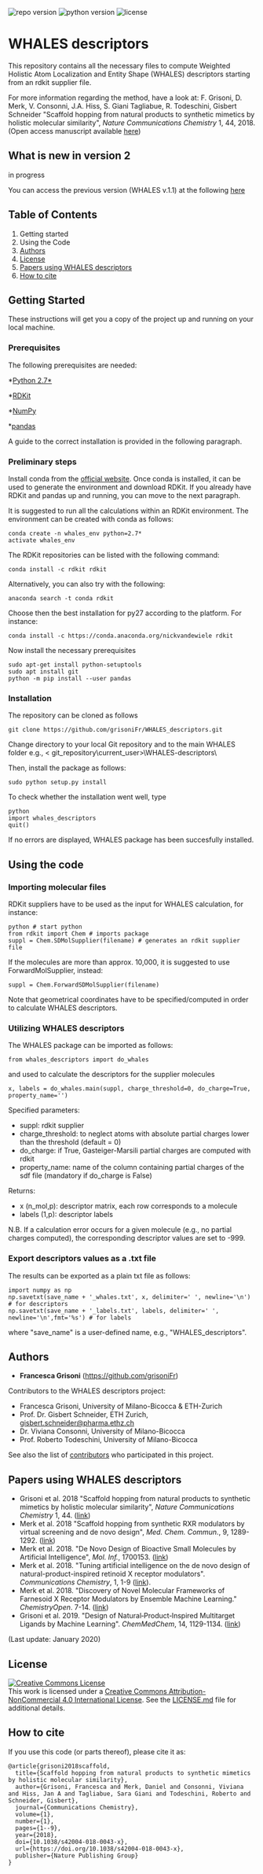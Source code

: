 ![repo version](https://img.shields.io/badge/Version-v.2.0-green)
![python version](https://img.shields.io/badge/python-v.3.6.8-blue)
![license](https://img.shields.io/badge/license-CC_BY_4.0-orange)


# WHALES descriptors

This repository contains all the necessary files to compute Weighted Holistic Atom Localization and Entity Shape (WHALES) descriptors starting from an rdkit supplier file.

For more information regarding the method, have a look at: F. Grisoni, D. Merk, V. Consonni, J.A. Hiss, S. Giani Tagliabue, R. Todeschini, Gisbert Schneider "Scaffold hopping from natural products to synthetic mimetics by holistic molecular similarity", *Nature Communications Chemistry* 1, 44, 2018. (Open access manuscript available [here](https://www.nature.com/articles/s42004-018-0043-x))


## What is new in version 2
in progress

You can access the previous version (WHALES v.1.1) at the following [here](https://github.com/grisoniFr/whales_descriptors/tree/v.1.1)

## Table of Contents
1. Getting started
2. Using the Code
3. [Authors](#authors)
4. [License](#license)
5. [Papers using WHALES descriptors](#papers) 
6. [How to cite](#cite) 



## Getting Started <a name="getting started"></a>

These instructions will get you a copy of the project up and running on your local machine.

### Prerequisites <a name="Prerequisites"></a>

The following prerequisites are needed:

*[Python 2.7*](https://www.python.org/download/releases/2.7/)

*[RDKit](http://www.rdkit.org/docs/Install.html)

*[NumPy](https://scipy.org/install.html)

*[pandas](https://pandas.pydata.org)

A guide to the correct installation is provided in the following paragraph.

### Preliminary steps

Install conda from the [official website](https://www.anaconda.com/download/). Once conda is installed, it can be used to generate the environment and download RDKit. If you already have RDKit and pandas up and running, you can move to the next paragraph. 

It is suggested to run all the calculations within an RDKit environment. 
The environment can be created with conda as follows:
```
conda create -n whales_env python=2.7*
activate whales_env
```
The RDKit repositories can be listed with the following command:
```
conda install -c rdkit rdkit
```
Alternatively, you can also try with the following:
```
anaconda search -t conda rdkit
```
Choose then the best installation for py27 according to the platform. For instance:
```
conda install -c https://conda.anaconda.org/nickvandewiele rdkit
```
Now install the necessary prerequisites
```
sudo apt-get install python-setuptools
sudo apt install git
python -m pip install --user pandas
```

### Installation <a name="Installation"></a>

The repository can be cloned as follows

```
git clone https://github.com/grisoniFr/WHALES_descriptors.git
```

Change directory to your local Git repository and to the main WHALES folder e.g., < git_repository\current_user>\WHALES-descriptors\ 

Then, install the package as follows:
```
sudo python setup.py install
```
To check whether the installation went well, type 
```
python 
import whales_descriptors
quit()
```
If no errors are displayed, WHALES package has been succesfully installed. 

## Using the code <a name="using the code"></a>

### Importing molecular files
RDKit suppliers have to be used as the input for WHALES calculation, for instance:

```
python # start python
from rdkit import Chem # imports package
suppl = Chem.SDMolSupplier(filename) # generates an rdkit supplier file
```
If the molecules are more than approx. 10,000, it is suggested to use ForwardMolSupplier, instead:
```
suppl = Chem.ForwardSDMolSupplier(filename) 
```
Note that geometrical coordinates have to be specified/computed in order to calculate WHALES descriptors.

### Utilizing WHALES descriptors
The WHALES package can be imported as follows:
```
from whales_descriptors import do_whales
```
and used to calculate the descriptors for the supplier molecules

```
x, labels = do_whales.main(suppl, charge_threshold=0, do_charge=True, property_name='')
```
Specified parameters:
* suppl: rdkit supplier
*    charge_threshold: to neglect atoms with absolute partial charges lower than the threshold (default = 0)
*    do_charge: if True, Gasteiger-Marsili partial charges are computed with rdkit
*    property_name: name of the column containing partial charges of the sdf file (mandatory if do_charge is False)

Returns:
* x (n_mol,p): descriptor matrix, each row corresponds to a molecule
* labels (1,p): descriptor labels

N.B. If a calculation error occurs for a given molecule (e.g., no partial charges computed), the corresponding descriptor values are set to -999. 

### Export descriptors values as a .txt file

The results can be exported as a plain txt file as follows:

```
import numpy as np
np.savetxt(save_name + '_whales.txt', x, delimiter=' ', newline='\n') # for descriptors
np.savetxt(save_name + '_labels.txt', labels, delimiter=' ', newline='\n',fmt='%s') # for labels
```
where "save_name" is a user-defined name, e.g., "WHALES_descriptors".

## Authors <a name="authors"></a>

* **Francesca Grisoni** (https://github.com/grisoniFr)

Contributors to the WHALES descriptors project:
* Francesca Grisoni, University of Milano-Bicocca & ETH-Zurich
* Prof. Dr. Gisbert Schneider, ETH Zurich, gisbert.schneider@pharma.ethz.ch
* Dr. Viviana Consonni, University of Milano-Bicocca
* Prof. Roberto Todeschini, University of Milano-Bicocca


See also the list of [contributors](https://github.com/FrancescaGrisoni/whales_descriptors/contributors) who participated in this project.

## Papers using WHALES descriptors <a name="papers"></a>

* Grisoni et al. 2018 "Scaffold hopping from natural products to synthetic mimetics by holistic molecular similarity", *Nature Communications Chemistry* 1, 44. ([link](https://www.nature.com/articles/s42004-018-0043-x))
* Merk et al. 2018 "Scaffold hopping from synthetic RXR modulators by virtual screening and de novo design", *Med. Chem. Commun.*, 9, 1289-1292. ([link](https://pubs.rsc.org/en/content/articlepdf/2018/md/c8md00134k))
* Merk et al. 2018. "De Novo Design of Bioactive Small Molecules by Artificial Intelligence", *Mol. Inf.*, 1700153. ([link](https://onlinelibrary.wiley.com/doi/epdf/10.1002/minf.201700153))
* Merk et al. 2018. "Tuning artificial intelligence on the de novo design of natural-product-inspired retinoid X receptor modulators". *Communications Chemistry*, 1, 1-9 ([link](https://www.nature.com/articles/s42004-018-0068-1)).
* Merk et al. 2018. "Discovery of Novel Molecular Frameworks of Farnesoid X Receptor Modulators by Ensemble Machine Learning." *ChemistryOpen*. 7-14. ([link](https://onlinelibrary.wiley.com/doi/full/10.1002/open.201800156))
* Grisoni et al. 2019. "Design of Natural‐Product‐Inspired Multitarget Ligands by Machine Learning". *ChemMedChem*, 14, 1129-1134. ([link](https://onlinelibrary.wiley.com/doi/abs/10.1002/cmdc.201900097))

(Last update: January 2020)

## License <a name="license"></a>

<a rel="license" href="http://creativecommons.org/licenses/by-nc/4.0/"><img alt="Creative Commons License" style="border-width:0" src="https://i.creativecommons.org/l/by-nc/4.0/88x31.png" /></a><br />This work is licensed under a <a rel="license" href="http://creativecommons.org/licenses/by-nc/4.0/">Creative Commons Attribution-NonCommercial 4.0 International License</a>.
See the [LICENSE.md](LICENSE.md) file for additional details. 

## How to cite <a name="cite"></a>
If you use this code (or parts thereof), please cite it as:

```
@article{grisoni2018scaffold,
  title={Scaffold hopping from natural products to synthetic mimetics by holistic molecular similarity},
  author={Grisoni, Francesca and Merk, Daniel and Consonni, Viviana and Hiss, Jan A and Tagliabue, Sara Giani and Todeschini, Roberto and Schneider, Gisbert},
  journal={Communications Chemistry},
  volume={1},
  number={1},
  pages={1--9},
  year={2018},
  doi={10.1038/s42004-018-0043-x},
  url={https://doi.org/10.1038/s42004-018-0043-x},
  publisher={Nature Publishing Group}
}
```


